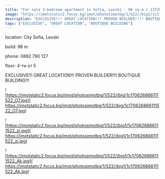 ```yaml
---
title: "For sale 3-bedroom apartment in Sofia, Levski - 98 sq.m / 137200 EUR :: imot.bg Ad"
image: "https://imotstatic2.focus.bg/imot/photosimotbg/1/522//big1/1c170626866111522_YQ.jpg"
description: "EXCLUSIVE!!! GREAT LOCATION!!! PROVEN BUILDER!!!! BOUTIQUE BUILDING!!!"
tags: ["EXCLUSIVE", "GREAT LOCATION", "BOUTIQUE BUILDING"]
---
```


location: City Sofia, Levski

build: 98 m

phone: 0882 790 127

floor: 4-ти от 5

EXCLUSIVE!!! GREAT LOCATION!!! PROVEN BUILDER!!!! BOUTIQUE BUILDING!!!


![https://imotstatic2.focus.bg/imot/photosimotbg/1/522//big/1c170626866111522_O7.jpg]( https://imotstatic2.focus.bg/imot/photosimotbg/1/522//big/1c170626866111522_O7.jpg)


![https://imotstatic2.focus.bg/imot/photosimotbg/1/522//big1/1c170626866111522_zi.jpg]( https://imotstatic2.focus.bg/imot/photosimotbg/1/522//big1/1c170626866111522_zi.jpg)


![https://imotstatic2.focus.bg/imot/photosimotbg/1/522//big1/1c170626866111522_Ak.jpg]( https://imotstatic2.focus.bg/imot/photosimotbg/1/522//big1/1c170626866111522_Ak.jpg)


